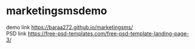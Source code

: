 # marketingsmsdemo <br>
demo link https://baraa272.github.io/marketingsms/ <br>
PSD link https://free-psd-templates.com/free-psd-template-landing-page-3/
